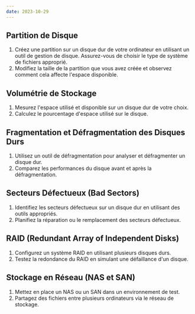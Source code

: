 ```yaml
---
date: 2023-10-29
---
```


## Partition de Disque
1. Créez une partition sur un disque dur de votre ordinateur en utilisant un outil de gestion de disque. Assurez-vous de choisir le type de système de fichiers approprié.
2. Modifiez la taille de la partition que vous avez créée et observez comment cela affecte l'espace disponible.

## Volumétrie de Stockage
1. Mesurez l'espace utilisé et disponible sur un disque dur de votre choix.
2. Calculez le pourcentage d'espace utilisé sur le disque.

## Fragmentation et Défragmentation des Disques Durs
1. Utilisez un outil de défragmentation pour analyser et défragmenter un disque dur.
2. Comparez les performances du disque avant et après la défragmentation.

## Secteurs Défectueux (Bad Sectors)
1. Identifiez les secteurs défectueux sur un disque dur en utilisant des outils appropriés.
2. Planifiez la réparation ou le remplacement des secteurs défectueux.

## RAID (Redundant Array of Independent Disks)
1. Configurez un système RAID en utilisant plusieurs disques durs.
2. Testez la redondance du RAID en simulant une défaillance d'un disque.

## Stockage en Réseau (NAS et SAN)
1. Mettez en place un NAS ou un SAN dans un environnement de test.
2. Partagez des fichiers entre plusieurs ordinateurs via le réseau de stockage.

